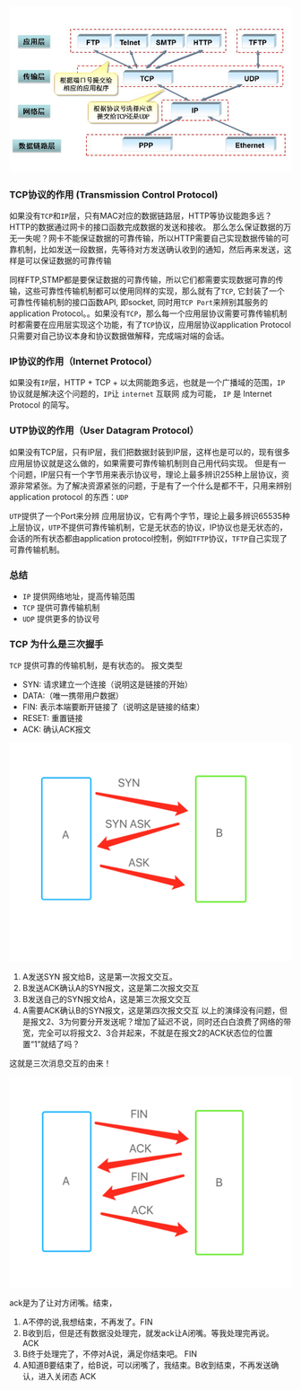 ![网络模型](https://github.com/zhoujin4515/Blog/blob/master/TCPandUDP/%E7%BD%91%E7%BB%9C%E6%A8%A1%E5%9E%8B.jpeg)

### TCP协议的作用 (Transmission Control Protocol)
如果没有`TCP`和`IP`层，只有MAC对应的数据链路层，HTTP等协议能跑多远？
HTTP的数据通过网卡的接口函数完成数据的发送和接收。
那么怎么保证数据的万无一失呢？网卡不能保证数据的可靠传输，所以HTTP需要自己实现数据传输的可靠机制，比如发送一段数据，先等待对方发送确认收到的通知，然后再来发送，这样是可以保证数据的可靠传输

同样FTP,STMP都是要保证数据的可靠传输，所以它们都需要实现数据可靠的传输，这些可靠性传输机制都可以使用同样的实现，那么就有了`TCP`, 它封装了一个可靠性传输机制的接口函数API, 即socket, 同时用`TCP Port`来辨别其服务的application Protocol。。如果没有`TCP`，那么每一个应用层协议需要可靠传输机制时都需要在应用层实现这个功能，有了`TCP`协议，应用层协议application Protocol 只需要对自己协议本身和协议数据做解释，完成端对端的会话。

### IP协议的作用（Internet Protocol）
如果没有`IP`层，HTTP + TCP + 以太网能跑多远，也就是一个广播域的范围，`IP`协议就是解决这个问题的，`IP`让 `internet` 互联网 成为可能， `IP` 是 Internet Protocol 的简写。

### UTP协议的作用（User Datagram Protocol）
如果没有TCP层，只有IP层，我们把数据封装到IP层，这样也是可以的，现有很多应用层协议就是这么做的，如果需要可靠传输机制则自己用代码实现。
但是有一个问题，IP层只有一个字节用来表示协议号，理论上最多辨识255种上层协议，资源非常紧张。为了解决资源紧张的问题，于是有了一个什么是都不干，只用来辨别 application protocol 的东西：`UDP`

`UTP`提供了一个Port来分辨 应用层协议，它有两个字节，理论上最多辨识65535种上层协议，`UTP`不提供可靠传输机制，它是无状态的协议，IP协议也是无状态的，会话的所有状态都由application protocol控制，例如`TFTP`协议，`TFTP`自己实现了可靠传输机制。

### 总结
- `IP` 提供网络地址，提高传输范围
- `TCP` 提供可靠传输机制
- `UDP` 提供更多的协议号

### TCP 为什么是三次握手
`TCP` 提供可靠的传输机制，是有状态的。
报文类型
- SYN: 请求建立一个连接（说明这是链接的开始）
- DATA:（唯一携带用户数据）
- FIN: 表示本端要断开链接了（说明这是链接的结束）
- RESET: 重置链接
- ACK: 确认ACK报文

![三次握手](https://github.com/zhoujin4515/Blog/blob/master/TCPandUDP/start.png)
1. A发送SYN 报文给B，这是第一次报文交互。
2. B发送ACK确认A的SYN报文，这是第二次报文交互
3. B发送自己的SYN报文给A，这是第三次报文交互
4. A需要ACK确认B的SYN报文，这是第四次报文交互
以上的演绎没有问题，但是报文2、3为何要分开发送呢？增加了延迟不说，同时还白白浪费了网络的带宽，完全可以将报文2、3合并起来，不就是在报文2的ACK状态位的位置置“1”就结了吗？

这就是三次消息交互的由来！

![四次挥手](https://github.com/zhoujin4515/Blog/blob/master/TCPandUDP/end.png)

ack是为了让对方闭嘴。结束，
1. A不停的说,我想结束，不再发了。FIN
2. B收到后，但是还有数据没处理完，就发ack让A闭嘴。等我处理完再说。 ACK
3. B终于处理完了，不停对A说，满足你结束吧。 FIN
4. A知道B要结束了，给B说，可以闭嘴了，我结束。B收到结束，不再发送确认，进入关闭态 ACK